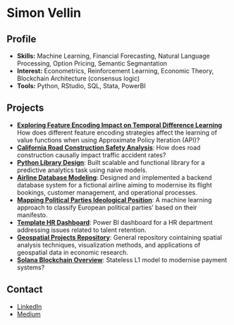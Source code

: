 # Simon Vellin

## Profile
- **Skills:** Machine Learning, Financial Forecasting, Natural Language Processing, Option Pricing, Semantic Segmantation
- **Interest:** Econometrics, Reinforcement Learning, Economic Theory, Blockchain Architecture (consensus logic)
- **Tools:** Python, RStudio, SQL, Stata, PowerBI

## Projects
- [**Exploring Feature Encoding Impact on Temporal Difference Learning**](https://github.com/simonvellin/reinforcement_learning) How does different feature encoding strategies affect the learning of value functions when using Approximate Policy Iteration (API)?
- [**California Road Construction Safety Analysis**](https://github.com/m9o8/bse_geospatial/tree/main/final): How does road construction causally impact traffic accident rates?
- [**Python Library Design**](https://github.com/DenisProcyon/CDS_Final_Project): Built scalable and functional library for a predictive analytics task using naive models.
- [**Airline Database Modeling**](https://github.com/simonvellin/Airline-Database-Modeling): Designed and implemented a backend database system for a fictional airline aiming to modernise its flight bookings, customer management, and operational processes.
- [**Mapping Political Parties Ideological Position**](https://github.com/simonvellin/mapping_political_manifestos/tree/main): A machine learning approach to classify European political parties’ based on their manifesto.
- [**Template HR Dashboard**](https://datapilot.fr/nos-cas-clients/tableau-de-bord-%20rh/): Power BI dashboard for a HR department addressing issues related to talent retention.
- [**Geospatial Projects Repository**](https://github.com/m9o8/bse_geospatial): General repository cointaining spatial analysis techniques, visualization methods, and applications of geospatial data in economic research.
- [**Solana Blockchain Overview**](https://www.academia.edu/116381261/Solana_Blockchain_Overview_Stateless_L1_Model): Stateless L1 model to modernise payment systems?

## Contact
- [LinkedIn](https://www.linkedin.com/in/simon-vellin)
- [Medium](https://medium.com/@simon.vellin)
